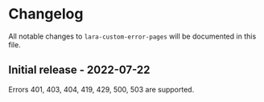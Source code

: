 # Changelog

All notable changes to `lara-custom-error-pages` will be documented in this file.

## Initial release - 2022-07-22

Errors 401, 403, 404, 419, 429, 500, 503 are supported.
